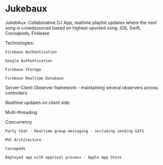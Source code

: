# Jukebaux

JukebAux: Collaborative DJ App, realtime playlist updates where the next song is crowdsourced based on highest upvoted song. iOS, Swift, Cocoapods, Firebase

Technologies:

	Firebase Authentication

	Google Authentication

	Firebase Storage

	Firebase Realtime Database
  
   Server-Client Observer framework - maintaining several observers across controllers
  
  Realtime updates on client side

  Multi-threading

  Concurrency

	Party Chat - Realtime group messaging - including sending GIFS

	MVC Architecture
  
	Cocoapods
  
 	Deployed app with approval process - Apple App Store
